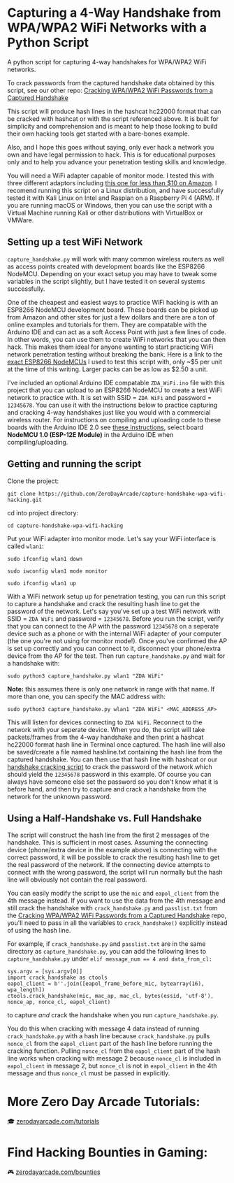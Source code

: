 # Capturing a 4-Way Handshake from WPA/WPA2 WiFi Networks with a Python Script
A python script for capturing 4-way handshakes for WPA/WPA2 WiFi networks.

To crack passwords from the captured handshake data obtained by this script, see our other repo:
<a href="https://github.com/ZeroDayArcade/cracking-wpa-with-handshake">Cracking WPA/WPA2 WiFi Passwords from a Captured Handshake</a>

This script will produce hash lines in the hashcat hc22000 format that can be cracked with hashcat or with the script referenced above. It is built for simplicity and comprehension and is meant to help those looking to build their own hacking tools get started with a bare-bones example.

Also, and I hope this goes without saying, only ever hack a network you own and have legal permission to hack. This is for educational purposes only and to help you advance your penetration testing skills and knowledge. 

You will need a WiFi adapter capable of monitor mode. I tested this with three different adaptors including <a href="https://www.amazon.com/GenBasic-Wireless-Network-Dongle-Adapter/dp/B0BNFKJPXS/">this one for less than $10 on Amazon</a>. I recomend running this script on a Linux distribution, and have successfully tested it with Kali Linux on Intel and Raspian on a Raspberry Pi 4 (ARM). If you are running macOS or Windows, then you can use the script with a Virtual Machine running Kali or other distributions with VirtualBox or VMWare. 

## Setting up a test WiFi Network

`capture_handshake.py` will work with many common wireless routers as well as access points created with development boards like the ESP8266 NodeMCU. Depending on your exact setup you may have to tweak some variables in the script slightly, but I have tested it on several systems successfully.

One of the cheapest and easiest ways to practice WiFi hacking is with an ESP8266 NodeMCU development board. These boards can be picked up from Amazon and other sites for just a few dollars and there are a ton of online examples and tutorials for them. They are compatable with the Arduino IDE and can act as a soft Access Point with just a few lines of code. In other words, you can use them to create WiFi networks that you can then hack. This makes them ideal for anyone wanting to start practicing WiFi network penetration testing without breaking the bank. Here is a link to the <a href="https://www.amazon.com/KeeYees-Internet-Development-Wireless-Compatible/dp/B07HF44GBT/">exact ESP8266 NodeMCUs</a> I used to test this script with, only ~$5 per unit at the time of this writing. Larger packs can be as low as $2.50 a unit.

I've included an optional Arduino IDE compatable `ZDA_WiFi.ino` file with this project that you can upload to an ESP8266 NodeMCU to create a test WiFi network to practice with. It is set with SSID = `ZDA WiFi` and password = `12345678`. You can use it with the instructions below to practice capturing and cracking 4-way handshakes just like you would with a commercial wireless router. For instructions on compiling and uploading code to these boards with the Arduino IDE 2.0 see <a href="https://randomnerdtutorials.com/installing-esp8266-nodemcu-arduino-ide-2-0/">these instructions</a>, select board **NodeMCU 1.0 (ESP-12E Module)** in the Arduino IDE when compiling/uploading.

## Getting and running the script
Clone the project:
```
git clone https://github.com/ZeroDayArcade/capture-handshake-wpa-wifi-hacking.git
```
cd into project directory:
```
cd capture-handshake-wpa-wifi-hacking
```
Put your WiFi adapter into monitor mode. Let's say your WiFi interface is called `wlan1`:
```
sudo ifconfig wlan1 down
```
```
sudo iwconfig wlan1 mode monitor
```
```
sudo ifconfig wlan1 up
```
With a WiFi network setup up for penetration testing, you can run this script to capture a handshake and crack the resulting hash line to get the password of the network. Let's say you've set up a test WiFi network with SSID = `ZDA WiFi` and password = `12345678`. Before you run the script, verify that you can connect to the AP with the password `12345678` on a seperate device such as a phone or with the internal WiFi adapter of your computer (the one you're not using for monitor mode!). Once you've confirmed the AP is set up correctly and you can connect to it, disconnect your phone/extra device from the AP for the test. Then run `capture_handshake.py` and wait for a handshake with:
```
sudo python3 capture_handshake.py wlan1 "ZDA WiFi"
```
**Note:** this assumes there is only one network in range with that name. If more than one, you can specify the MAC address with:
```
sudo python3 capture_handshake.py wlan1 "ZDA WiFi" <MAC_ADDRESS_AP>
```
This will listen for devices connecting to `ZDA WiFi`. Reconnect to the network with your seperate device. When you do, the script will take packets/frames from the 4-way handshake and then print a hashcat hc22000 format hash line in Terminal once captured. The hash line will also be saved/create a file named hashline.txt containing the hash line from the captured handshake. You can then use that hash line with hashcat or our <a href="https://github.com/ZeroDayArcade/cracking-wpa-with-handshake">handshake cracking script</a> to crack the password of the network which should yield the `12345678` password in this example. Of course you can always have someone else set the password so you don't know what it is before hand, and then try to capture and crack a handshake from the network for the unknown password.

## Using a Half-Handshake vs. Full Handshake

The script will construct the hash line from the first 2 messages of the handshake. This is sufficient in most cases. Assuming the connecting device (phone/extra device in the example above) is connecting with the correct password, it will be possible to crack the resulting hash line to get the real password of the network. If the connecting device attempts to connect with the wrong password, the script will run normally but the hash line will obviously not contain the real password. 

You can easily modify the script to use the `mic` and `eapol_client` from the 4th message instead. If you want to use the data from the 4th message and still crack the handshake with `crack_handshake.py` and `passlist.txt` from the <a href="https://github.com/ZeroDayArcade/cracking-wpa-with-handshake">Cracking WPA/WPA2 WiFi Passwords from a Captured Handshake</a> repo, you'll need to pass in all the variables to `crack_handshake()` explicitly instead of using the hash line.

For example, if `crack_handshake.py` and `passlist.txt` are in the same directory as `capture_handshake.py`, you can add the following lines to `capture_handshake.py` under `elif message_num == 4 and data_from_cl:`
```
sys.argv = [sys.argv[0]]
import crack_handshake as ctools
eapol_client = b''.join([eapol_frame_before_mic, bytearray(16), wpa_length])
ctools.crack_handshake(mic, mac_ap, mac_cl, bytes(essid, 'utf-8'), nonce_ap, nonce_cl, eapol_client)
```
to capture *and* crack the handshake when you run `capture_handshake.py`.

You do this when cracking with message 4 data instead of running `crack_handshake.py` with a hash line because `crack_handshake.py` pulls `nonce_cl` from the `eapol_client` part of the hash line before running the cracking function. Pulling `nonce_cl` from the `eapol_client` part of the hash line works when cracking with message 2 because `nonce_cl` is included in `eapol_client` in message 2, but `nonce_cl` is not in `eapol_client` in the 4th message and thus `nonce_cl` must be passed in explicitly.
<br/>

# More Zero Day Arcade Tutorials:
🎓  <a href="https://zerodayarcade.com/tutorials">zerodayarcade.com/tutorials</a> 

# Find Hacking Bounties in Gaming:
🎮  <a href="https://zerodayarcade.com/bounties">zerodayarcade.com/bounties</a>






